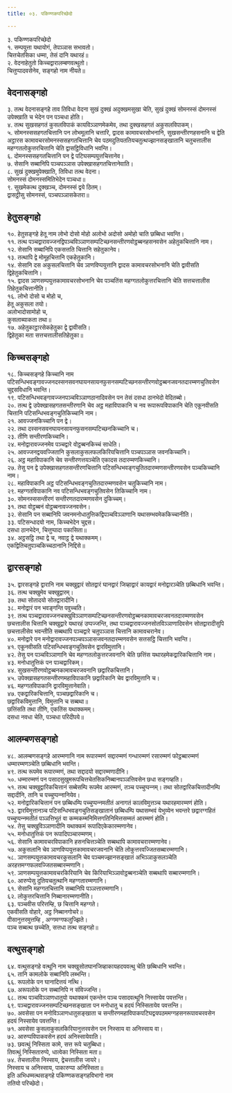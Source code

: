 ```yaml
---
title: ०३. पकिण्णकपरिच्छेदो

---
```

३. पकिण्णकपरिच्छेदो  
१. सम्पयुत्ता यथायोगं, तेपञ्‍ञास सभावतो।  
चित्तचेतसिका धम्मा, तेसं दानि यथारहं॥  
२. वेदनाहेतुतो किच्‍चद्वारालम्बणवत्थुतो।  
चित्तुप्पादवसेनेव, सङ्गहो नाम नीयते॥  


## वेदनासङ्गहो

३. तत्थ वेदनासङ्गहे ताव तिविधा वेदना सुखं दुक्खं अदुक्खमसुखा चेति, सुखं दुक्खं सोमनस्सं दोमनस्सं उपेक्खाति च भेदेन पन पञ्‍चधा होति।  
४. तत्थ सुखसहगतं कुसलविपाकं कायविञ्‍ञाणमेकमेव, तथा दुक्खसहगतं अकुसलविपाकम्।  
५. सोमनस्ससहगतचित्तानि पन लोभमूलानि चत्तारि, द्वादस कामावचरसोभनानि, सुखसन्तीरणहसनानि च द्वेति अट्ठारस कामावचरसोमनस्ससहगतचित्तानि चेव पठमदुतियततियचतुत्थज्झानसङ्खातानि चतुचत्तालीस महग्गतलोकुत्तरचित्तानि चेति द्वासट्ठिविधानि भवन्ति।  
६. दोमनस्ससहगतचित्तानि पन द्वे पटिघसम्पयुत्तचित्तानेव।  
७. सेसानि सब्बानिपि पञ्‍चपञ्‍ञास उपेक्खासहगतचित्तानेवाति।  
८. सुखं दुक्खमुपेक्खाति, तिविधा तत्थ वेदना।  
सोमनस्सं दोमनस्समितिभेदेन पञ्‍चधा॥  
९. सुखमेकत्थ दुक्खञ्‍च, दोमनस्सं द्वये ठितम्।  
द्वासट्ठीसु सोमनस्सं, पञ्‍चपञ्‍ञासकेतरा॥  


## हेतुसङ्गहो

१०. हेतुसङ्गहे हेतू नाम लोभो दोसो मोहो अलोभो अदोसो अमोहो चाति छब्बिधा भवन्ति।  
११. तत्थ पञ्‍चद्वारावज्‍जनद्विपञ्‍चविञ्‍ञाणसम्पटिच्छनसन्तीरणवोट्ठब्बनहसनवसेन अहेतुकचित्तानि नाम।  
१२. सेसानि सब्बानिपि एकसत्तति चित्तानि सहेतुकानेव।  
१३. तत्थापि द्वे मोमूहचित्तानि एकहेतुकानि।  
१४. सेसानि दस अकुसलचित्तानि चेव ञाणविप्पयुत्तानि द्वादस कामावचरसोभनानि चेति द्वावीसति द्विहेतुकचित्तानि।  
१५. द्वादस ञाणसम्पयुत्तकामावचरसोभनानि चेव पञ्‍चतिंस महग्गतलोकुत्तरचित्तानि चेति सत्तचत्तालीस तिहेतुकचित्तानीति।  
१६. लोभो दोसो च मोहो च,  
हेतू अकुसला तयो।  
अलोभादोसामोहो च,  
कुसलाब्याकता तथा॥  
१७. अहेतुकाट्ठारसेकहेतुका द्वे द्वावीसति।  
द्विहेतुका मता सत्तचत्तालीसतिहेतुका॥  


## किच्‍चसङ्गहो

१८. किच्‍चसङ्गहे किच्‍चानि नाम पटिसन्धिभवङ्गावज्‍जनदस्सनसवनघायनसायनफुसनसम्पटिच्छनसन्तीरणवोट्ठब्बनजवनतदारम्मणचुतिवसेन चुद्दसविधानि भवन्ति।  
१९. पटिसन्धिभवङ्गावज्‍जनपञ्‍चविञ्‍ञाणठानादिवसेन पन तेसं दसधा ठानभेदो वेदितब्बो।  
२०. तत्थ द्वे उपेक्खासहगतसन्तीरणानि चेव अट्ठ महाविपाकानि च नव रूपारूपविपाकानि चेति एकूनवीसति चित्तानि पटिसन्धिभवङ्गचुतिकिच्‍चानि नाम।  
२१. आवज्‍जनकिच्‍चानि पन द्वे।  
२२. तथा दस्सनसवनघायनसायनफुसनसम्पटिच्छनकिच्‍चानि च।  
२३. तीणि सन्तीरणकिच्‍चानि।  
२४. मनोद्वारावज्‍जनमेव पञ्‍चद्वारे वोट्ठब्बनकिच्‍चं साधेति।  
२५. आवज्‍जनद्वयवज्‍जितानि कुसलाकुसलफलकिरियचित्तानि पञ्‍चपञ्‍ञास जवनकिच्‍चानि।  
२६. अट्ठ महाविपाकानि चेव सन्तीरणत्तयञ्‍चेति एकादस तदारम्मणकिच्‍चानि।  
२७. तेसु पन द्वे उपेक्खासहगतसन्तीरणचित्तानि पटिसन्धिभवङ्गचुतितदारम्मणसन्तीरणवसेन पञ्‍चकिच्‍चानि नाम।  
२८. महाविपाकानि अट्ठ पटिसन्धिभवङ्गचुतितदारम्मणवसेन चतुकिच्‍चानि नाम।  
२९. महग्गतविपाकानि नव पटिसन्धिभवङ्गचुतिवसेन तिकिच्‍चानि नाम।  
३०. सोमनस्ससन्तीरणं सन्तीरणतदारम्मणवसेन दुकिच्‍चम्।  
३१. तथा वोट्ठब्बनं वोट्ठब्बनावज्‍जनवसेन।  
३२. सेसानि पन सब्बानिपि जवनमनोधातुत्तिकद्विपञ्‍चविञ्‍ञाणानि यथासम्भवमेककिच्‍चानीति।  
३३. पटिसन्धादयो नाम, किच्‍चभेदेन चुद्दस।  
दसधा ठानभेदेन, चित्तुप्पादा पकासिता॥  
३४. अट्ठसट्ठि तथा द्वे च, नवाट्ठ द्वे यथाक्‍कमम्।  
एकद्वितिचतुपञ्‍चकिच्‍चठानानि निद्दिसे॥  


## द्वारसङ्गहो

३५. द्वारसङ्गहे द्वारानि नाम चक्खुद्वारं सोतद्वारं घानद्वारं जिव्हाद्वारं कायद्वारं मनोद्वारञ्‍चेति छब्बिधानि भवन्ति।  
३६. तत्थ चक्खुमेव चक्खुद्वारम्।  
३७. तथा सोतादयो सोतद्वारादीनि।  
३८. मनोद्वारं पन भवङ्गन्ति पवुच्‍चति।  
३९. तत्थ पञ्‍चद्वारावज्‍जनचक्खुविञ्‍ञाणसम्पटिच्छनसन्तीरणवोट्ठब्बनकामावचरजवनतदारम्मणवसेन छचत्तालीस चित्तानि चक्खुद्वारे यथारहं उप्पज्‍जन्ति, तथा पञ्‍चद्वारावज्‍जनसोतविञ्‍ञाणादिवसेन सोतद्वारादीसुपि छचत्तालीसेव भवन्तीति सब्बथापि पञ्‍चद्वारे चतुपञ्‍ञास चित्तानि कामावचरानेव।  
४०. मनोद्वारे पन मनोद्वारावज्‍जनपञ्‍चपञ्‍ञासजवनतदारम्मणवसेन सत्तसट्ठि चित्तानि भवन्ति।  
४१. एकूनवीसति पटिसन्धिभवङ्गचुतिवसेन द्वारविमुत्तानि।  
४२. तेसु पन पञ्‍चविञ्‍ञाणानि चेव महग्गतलोकुत्तरजवनानि चेति छत्तिंस यथारहमेकद्वारिकचित्तानि नाम।  
४३. मनोधातुत्तिकं पन पञ्‍चद्वारिकम्।  
४४. सुखसन्तीरणवोट्ठब्बनकामावचरजवनानि छद्वारिकचित्तानि।  
४५. उपेक्खासहगतसन्तीरणमहाविपाकानि छद्वारिकानि चेव द्वारविमुत्तानि च।  
४६. महग्गतविपाकानि द्वारविमुत्तानेवाति।  
४७. एकद्वारिकचित्तानि, पञ्‍चछद्वारिकानि च।  
छद्वारिकविमुत्तानि, विमुत्तानि च सब्बथा॥  
छत्तिंसति तथा तीणि, एकतिंस यथाक्‍कमम्।  
दसधा नवधा चेति, पञ्‍चधा परिदीपये॥  


## आलम्बणसङ्गहो

४८. आलम्बणसङ्गहे आरम्मणानि नाम रूपारम्मणं सद्दारम्मणं गन्धारम्मणं रसारम्मणं फोट्ठब्बारम्मणं धम्मारम्मणञ्‍चेति छब्बिधानि भवन्ति।  
४९. तत्थ रूपमेव रूपारम्मणं, तथा सद्दादयो सद्दारम्मणादीनि।  
५०. धम्मारम्मणं पन पसादसुखुमरूपचित्तचेतसिकनिब्बानपञ्‍ञत्तिवसेन छधा सङ्गय्हति।  
५१. तत्थ चक्खुद्वारिकचित्तानं सब्बेसम्पि रूपमेव आरम्मणं, तञ्‍च पच्‍चुप्पन्‍नम्। तथा सोतद्वारिकचित्तादीनम्पि सद्दादीनि, तानि च पच्‍चुप्पन्‍नानियेव।  
५२. मनोद्वारिकचित्तानं पन छब्बिधम्पि पच्‍चुप्पन्‍नमतीतं अनागतं कालविमुत्तञ्‍च यथारहमारम्मणं होति।  
५३. द्वारविमुत्तानञ्‍च पटिसन्धिभवङ्गचुतिसङ्खातानं छब्बिधम्पि यथासम्भवं येभुय्येन भवन्तरे छद्वारग्गहितं पच्‍चुप्पन्‍नमतीतं पञ्‍ञत्तिभूतं वा कम्मकम्मनिमित्तगतिनिमित्तसम्मतं आरम्मणं होति।  
५४. तेसु चक्खुविञ्‍ञाणादीनि यथाक्‍कमं रूपादिएकेकारम्मणानेव।  
५५. मनोधातुत्तिकं पन रूपादिपञ्‍चारम्मणम्।  
५६. सेसानि कामावचरविपाकानि हसनचित्तञ्‍चेति सब्बथापि कामावचरारम्मणानेव।  
५७. अकुसलानि चेव ञाणविप्पयुत्तकामावचरजवनानि चेति लोकुत्तरवज्‍जितसब्बारम्मणानि।  
५८. ञाणसम्पयुत्तकामावचरकुसलानि चेव पञ्‍चमज्झानसङ्खातं अभिञ्‍ञाकुसलञ्‍चेति अरहत्तमग्गफलवज्‍जितसब्बारम्मणानि।  
५९. ञाणसम्पयुत्तकामावचरकिरियानि चेव किरियाभिञ्‍ञावोट्ठब्बनञ्‍चेति सब्बथापि सब्बारम्मणानि।  
६०. आरुप्पेसु दुतियचतुत्थानि महग्गतारम्मणानि।  
६१. सेसानि महग्गतचित्तानि सब्बानिपि पञ्‍ञत्तारम्मणानि।  
६२. लोकुत्तरचित्तानि निब्बानारम्मणानीति।  
६३. पञ्‍चवीस परित्तम्हि, छ चित्तानि महग्गते।  
एकवीसति वोहारे, अट्ठ निब्बानगोचरे॥  
वीसानुत्तरमुत्तम्हि , अग्गमग्गफलुज्झिते।  
पञ्‍च सब्बत्थ छच्‍चेति, सत्तधा तत्थ सङ्गहो॥  


## वत्थुसङ्गहो

६४. वत्थुसङ्गहे वत्थूनि नाम चक्खुसोतघानजिव्हाकायहदयवत्थु चेति छब्बिधानि भवन्ति।  
६५. तानि कामलोके सब्बानिपि लब्भन्ति।  
६६. रूपलोके पन घानादित्तयं नत्थि।  
६७. अरूपलोके पन सब्बानिपि न संविज्‍जन्ति।  
६८. तत्थ पञ्‍चविञ्‍ञाणधातुयो यथाक्‍कमं एकन्तेन पञ्‍च पसादवत्थूनि निस्सायेव पवत्तन्ति।  
६९. पञ्‍चद्वारावज्‍जनसम्पटिच्छनसङ्खाता पन मनोधातु च हदयं निस्सितायेव पवत्तन्ति।  
७०. अवसेसा पन मनोविञ्‍ञाणधातुसङ्खाता च सन्तीरणमहाविपाकपटिघद्वयपठममग्गहसनरूपावचरवसेन हदयं निस्सायेव पवत्तन्ति।  
७१. अवसेसा कुसलाकुसलकिरियानुत्तरवसेन पन निस्साय वा अनिस्साय वा।  
७२. आरुप्पविपाकवसेन हदयं अनिस्सायेवाति।  
७३. छवत्थुं निस्सिता कामे, सत्त रूपे चतुब्बिधा।  
तिवत्थुं निस्सितारुप्पे, धात्वेका निस्सिता मता॥  
७४. तेचत्तालीस निस्साय, द्वेचत्तालीस जायरे।  
निस्साय च अनिस्साय, पाकारुप्पा अनिस्सिता॥  
इति अभिधम्मत्थसङ्गहे पकिण्णकसङ्गहविभागो नाम  
ततियो परिच्छेदो।  